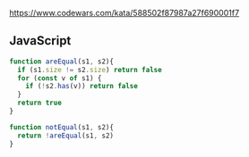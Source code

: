 https://www.codewars.com/kata/588502f87987a27f690001f7

## JavaScript
```js
function areEqual(s1, s2){
  if (s1.size != s2.size) return false
  for (const v of s1) {
    if (!s2.has(v)) return false
  }
  return true
}

function notEqual(s1, s2){
  return !areEqual(s1, s2)
}
```